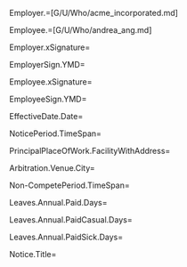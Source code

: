 Employer.=[G/U/Who/acme_incorporated.md]

Employee.=[G/U/Who/andrea_ang.md]

Employer.xSignature=

EmployerSign.YMD=

Employee.xSignature=

EmployeeSign.YMD=

EffectiveDate.Date=

NoticePeriod.TimeSpan=

PrincipalPlaceOfWork.FacilityWithAddress=

Arbitration.Venue.City=

Non-CompetePeriod.TimeSpan=

Leaves.Annual.Paid.Days=

Leaves.Annual.PaidCasual.Days=

Leaves.Annual.PaidSick.Days=

Notice.Title=
